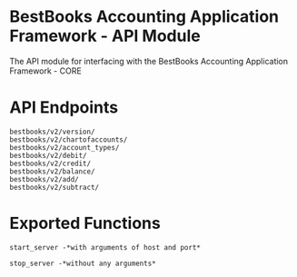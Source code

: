 # BestBooks Accounting Application Framework - API Module

The API module for interfacing with the BestBooks Accounting Application Framework - CORE

# API Endpoints

    bestbooks/v2/version/
    bestbooks/v2/chartofaccounts/
    bestbooks/v2/account_types/
    bestbooks/v2/debit/
    bestbooks/v2/credit/
    bestbooks/v2/balance/
    bestbooks/v2/add/
    bestbooks/v2/subtract/

# Exported Functions

    start_server -*with arguments of host and port*

    stop_server -*without any arguments*
